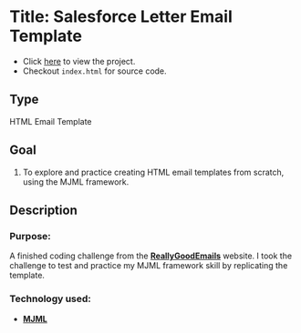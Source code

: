 # Title: Salesforce Letter Email Template
* Click [here](https://mercado-joshua.github.io/virama-landing-page/) to view the project.
* Checkout `index.html` for source code.

## Type
HTML Email Template

## Goal
1. To explore and practice creating HTML email templates from scratch, using the MJML framework.

## Description
### Purpose:
A finished coding challenge from the **[ReallyGoodEmails](https://reallygoodemails.com/emails/standing-together-with-our-salesforce-family-during-the-covid-19-pandemic)** website.
I took the challenge to test and practice my MJML framework skill by replicating the template.

### Technology used:
* **[MJML](https://documentation.mjml.io/)**




